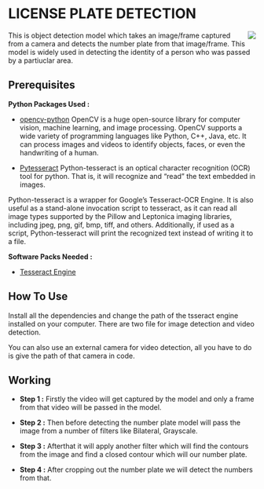 
# LICENSE PLATE DETECTION

<img src="https://encrypted-tbn0.gstatic.com/images?q=tbn:ANd9GcTGTOyA49vzagt7Ad3lCgzz8NCQONbuTWFsZg&usqp=CAU" align="Right">

This is object detection model which takes an image/frame captured from a camera and detects the number plate from that image/frame.
This model is widely used in detecting the identity of a person who was passed by a partiuclar area.

## Prerequisites
 **Python Packages Used :**

 - [opencv-python](https://pypi.org/project/opencv-python/)
OpenCV is a huge open-source library for computer vision, machine learning, and image processing. OpenCV supports a wide variety of programming languages like Python, C++, Java, etc. It can process images and videos to identify objects, faces, or even the handwriting of a human.
 
 - [Pytesseract](https://pypi.org/project/pytesseract/)
 Python-tesseract is an optical character recognition (OCR) tool for python. That is, it will recognize and “read” the text embedded in images.

Python-tesseract is a wrapper for Google’s Tesseract-OCR Engine. It is also useful as a stand-alone invocation script to tesseract, as it can read all image types supported by the Pillow and Leptonica imaging libraries, including jpeg, png, gif, bmp, tiff, and others. Additionally, if used as a script, Python-tesseract will print the recognized text instead of writing it to a file.

 **Software Packs Needed :**
 - [Tesseract Engine](https://github.com/tesseract-ocr/tesseract)
 
## How To Use

Install all the dependencies and change the path of the tsseract engine installed on your computer.
There are two file for image detection and video detection.

You can also use an external camera for video detection, all you have to do is give the path of that camera in code.

  
## Working

- **Step 1 :**
Firstly the video will get captured by the model and only a frame from that video will be passed in the model.

- **Step 2 :**
Then before detecting the number plate model will pass the image from a number of filters like Bilateral, Grayscale.

- **Step 3 :**
Afterthat it will apply another filter which will find the contours from the image and find a closed contour which will our number plate.

- **Step 4 :**
After cropping out the number plate we will detect the numbers from that.

